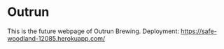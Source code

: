 # Outrun

This is the future webpage of Outrun Brewing. 
Deployment: https://safe-woodland-12085.herokuapp.com/

